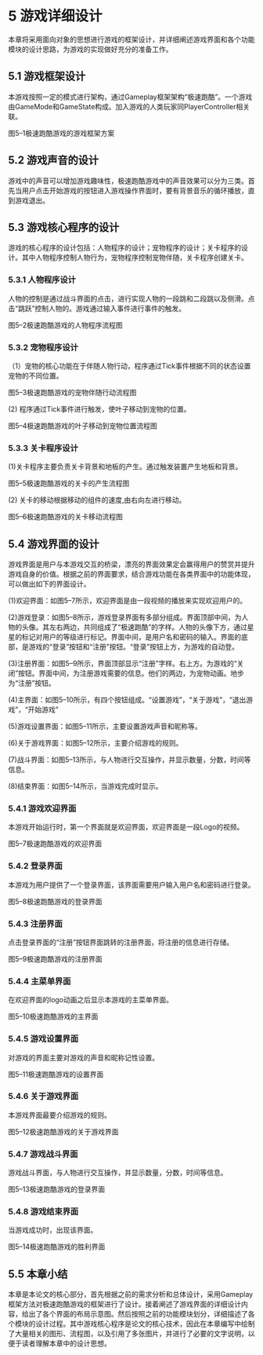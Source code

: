 # 5 游戏详细设计

本章将采用面向对象的思想进行游戏的框架设计，并详细阐述游戏界面和各个功能模块的设计思路，为游戏的实现做好充分的准备工作。

## 5.1 游戏框架设计

本游戏按照一定的模式进行架构，通过Gameplay框架架构“极速跑酷”。一个游戏由GameMode和GameState构成。加入游戏的人类玩家同PlayerController相关联。

图5–1极速跑酷游戏的游戏框架方案

## 5.2 游戏声音的设计

游戏中的声音可以增加游戏趣味性，极速跑酷游戏中的声音效果可以分为三类。首先当用户点击开始游戏的按钮进入游戏操作界面时，要有背景音乐的循环播放，直到游戏退出。

## 5.3 游戏核心程序的设计

游戏的核心程序的设计包括：人物程序的设计；宠物程序的设计；关卡程序的设计。其中人物程序控制人物行为，宠物程序控制宠物伴随，关卡程序创建关卡。

### 5.3.1 人物程序设计

人物的控制是通过战斗界面的点击，进行实现人物的一段跳和二段跳以及侧滑。点击“跳跃”控制人物的。游戏通过输入事件进行事件的触发。

图5–2极速跑酷游戏的人物程序流程图

### 5.3.2 宠物程序设计

（1）宠物的核心功能在于伴随人物行动，程序通过Tick事件根据不同的状态设置宠物的不同位置。

图5–3极速跑酷游戏的宠物伴随行动流程图

\(2\) 程序通过Tick事件进行触发，使叶子移动到宠物的位置。

图5–4极速跑酷游戏的叶子移动到宠物位置流程图

### 5.3.3 关卡程序设计

\(1\)关卡程序主要负责关卡背景和地板的产生。通过触发装置产生地板和背景。

图5–5极速跑酷游戏的关卡的产生流程图

\(2\) 关卡的移动根据移动的组件的速度,由右向左进行移动。

图5–6极速跑酷游戏的关卡移动流程图

## 5.4 游戏界面的设计

游戏界面是用户与本游戏交互的桥梁，漂亮的界面效果定会赢得用户的赞赏并提升游戏自身的价值。根据之前的界面要求，结合游戏功能在各类界面中的功能体现，可以做出如下的界面设计。

\(1\)欢迎界面：如图5–7所示，欢迎界面是由一段视频的播放来实现欢迎用户的。

\(2\)游戏登录：如图5–8所示，游戏登录界面有多部分组成。界面顶部中间，为人物的头像。其左右两边，共同组成了“极速跑酷”的字样。人物的头像下方，通过星星的标记对用户的等级进行标记。界面中间，是用户名和密码的输入。界面的底部，是游戏的“登录”按钮和“注册”按钮。“登录”按钮上方，为游戏的自动登。

\(3\)注册界面：如图5–9所示，界面顶部显示“注册”字样。右上方。为游戏的“关闭”按钮。界面中间，为注册游戏需要的信息。他们的两边，为宠物动画。地步为“注册”按钮。

\(4\)主界面：如图5–10所示，有四个按钮组成。“设置游戏”，“关于游戏”，“退出游戏”，“开始游戏”

\(5\)游戏设置界面：如图5–11所示，主要设置游戏声音和昵称等。

\(6\)关于游戏界面：如图5–12所示，主要介绍游戏的规则。

\(7\)战斗界面：如图5–13所示，与人物进行交互操作，并显示数量，分数，时间等信息。

\(8\)结束界面：如图5–14所示，当游戏完成时显示。

### 5.4.1 游戏欢迎界面

本游戏开始运行时，第一个界面就是欢迎界面，欢迎界面是一段Logo的视频。

图5–7极速跑酷游戏的欢迎界面

### 5.4.2 登录界面

本游戏为用户提供了一个登录界面，该界面需要用户输入用户名和密码进行登录。

图5–8极速跑酷游戏的登录界面

### 5.4.3 注册界面

点击登录界面的“注册”按钮界面跳转的注册界面，将注册的信息进行存储。

图5–9极速跑酷游戏的注册界面

### 5.4.4 主菜单界面

在欢迎界面的logo动画之后显示本游戏的主菜单界面。

图5–10极速跑酷游戏的主界面

### 5.4.5 游戏设置界面

对游戏的界面主要对游戏的声音和昵称记性设置。

图5–11极速跑酷游戏的设置界面

### 5.4.6 关于游戏界面

本游戏界面最要介绍游戏的规则。

图5–12极速跑酷游戏的关于游戏界面

### 5.4.7 游戏战斗界面

游戏战斗界面，与人物进行交互操作，并显示数量，分数，时间等信息。

图5–13极速跑酷游戏的登录界面

### 5.4.8 游戏结束界面

当游戏成功时，出现该界面。

图5–14极速跑酷游戏的胜利界面

## 5.5 本章小结

本章是本论文的核心部分，首先根据之前的需求分析和总体设计，采用Gameplay框架方法对极速跑酷游戏的框架进行了设计。接着阐述了游戏界面的详细设计内容，给出了各个界面的布局示意图。然后按照之前的功能模块划分，详细描述了各个模块的设计过程。其中游戏核心程序是论文的核心技术，因此在本章编写中绘制了大量相关的图形、流程图，以及引用了多张图片，并进行了必要的文字说明，以便于读者理解本章中的设计思想。

